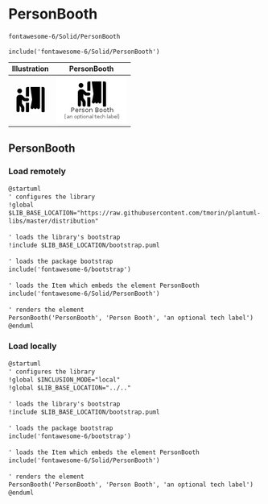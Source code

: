 # PersonBooth


```text
fontawesome-6/Solid/PersonBooth
```

```text
include('fontawesome-6/Solid/PersonBooth')
```



| Illustration | PersonBooth |
| :---: | :---: |
| ![illustration for Illustration](../../fontawesome-6/Solid/PersonBooth.png) | ![illustration for PersonBooth](../../fontawesome-6/Solid/PersonBooth.Local.png) |




## PersonBooth

### Load remotely
```plantuml
@startuml
' configures the library
!global $LIB_BASE_LOCATION="https://raw.githubusercontent.com/tmorin/plantuml-libs/master/distribution"

' loads the library's bootstrap
!include $LIB_BASE_LOCATION/bootstrap.puml

' loads the package bootstrap
include('fontawesome-6/bootstrap')

' loads the Item which embeds the element PersonBooth
include('fontawesome-6/Solid/PersonBooth')

' renders the element
PersonBooth('PersonBooth', 'Person Booth', 'an optional tech label')
@enduml
```

### Load locally
```plantuml
@startuml
' configures the library
!global $INCLUSION_MODE="local"
!global $LIB_BASE_LOCATION="../.."

' loads the library's bootstrap
!include $LIB_BASE_LOCATION/bootstrap.puml

' loads the package bootstrap
include('fontawesome-6/bootstrap')

' loads the Item which embeds the element PersonBooth
include('fontawesome-6/Solid/PersonBooth')

' renders the element
PersonBooth('PersonBooth', 'Person Booth', 'an optional tech label')
@enduml
```

